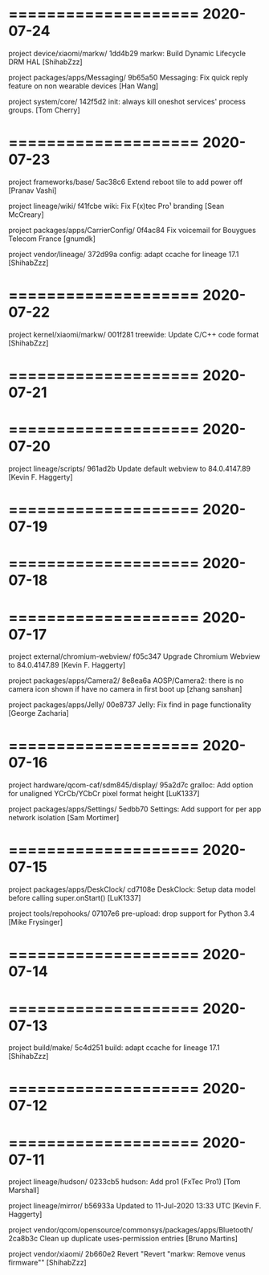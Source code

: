 ====================
     2020-07-24    
====================

project device/xiaomi/markw/
1dd4b29  markw: Build Dynamic Lifecycle DRM HAL  [ShihabZzz]

project packages/apps/Messaging/
9b65a50  Messaging: Fix quick reply feature on non wearable devices  [Han Wang]

project system/core/
142f5d2  init: always kill oneshot services' process groups.  [Tom Cherry]

====================
     2020-07-23    
====================

project frameworks/base/
5ac38c6  Extend reboot tile to add power off  [Pranav Vashi]

project lineage/wiki/
f41fcbe  wiki: Fix F(x)tec Pro¹ branding  [Sean McCreary]

project packages/apps/CarrierConfig/
0f4ac84  Fix voicemail for Bouygues Telecom France  [gnumdk]

project vendor/lineage/
372d99a  config: adapt ccache for lineage 17.1  [ShihabZzz]

====================
     2020-07-22    
====================

project kernel/xiaomi/markw/
001f281  treewide: Update C/C++ code format  [ShihabZzz]

====================
     2020-07-21    
====================

====================
     2020-07-20    
====================

project lineage/scripts/
961ad2b  Update default webview to 84.0.4147.89  [Kevin F. Haggerty]

====================
     2020-07-19    
====================

====================
     2020-07-18    
====================

====================
     2020-07-17    
====================

project external/chromium-webview/
f05c347  Upgrade Chromium Webview to 84.0.4147.89  [Kevin F. Haggerty]

project packages/apps/Camera2/
8e8ea6a  AOSP/Camera2: there is no camera icon shown if have no camera in first boot up  [zhang sanshan]

project packages/apps/Jelly/
00e8737  Jelly: Fix find in page functionality  [George Zacharia]

====================
     2020-07-16    
====================

project hardware/qcom-caf/sdm845/display/
95a2d7c  gralloc: Add option for unaligned YCrCb/YCbCr pixel format height  [LuK1337]

project packages/apps/Settings/
5edbb70  Settings: Add support for per app network isolation  [Sam Mortimer]

====================
     2020-07-15    
====================

project packages/apps/DeskClock/
cd7108e  DeskClock: Setup data model before calling super.onStart()  [LuK1337]

project tools/repohooks/
07107e6  pre-upload: drop support for Python 3.4  [Mike Frysinger]

====================
     2020-07-14    
====================

====================
     2020-07-13    
====================

project build/make/
5c4d251  build: adapt ccache for lineage 17.1  [ShihabZzz]

====================
     2020-07-12    
====================

====================
     2020-07-11    
====================

project lineage/hudson/
0233cb5  hudson: Add pro1 (FxTec Pro1)  [Tom Marshall]

project lineage/mirror/
b56933a  Updated to 11-Jul-2020 13:33 UTC  [Kevin F. Haggerty]

project vendor/qcom/opensource/commonsys/packages/apps/Bluetooth/
2ca8b3c  Clean up duplicate uses-permission entries  [Bruno Martins]

project vendor/xiaomi/
2b660e2  Revert "Revert "markw: Remove venus firmware""  [ShihabZzz]

